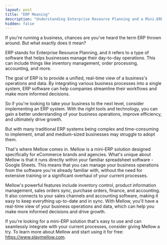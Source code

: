 ```yaml
---
layout: post
title: "ERP Meaning"
description: "Understanding Enterprise Resource Planning and a Mini-ERP Solution You'll Love"
hidden: false
---
```

If you're running a business, chances are you've heard the term ERP thrown around. But what exactly does it mean?

ERP stands for Enterprise Resource Planning, and it refers to a type of software that helps businesses manage 
their day-to-day operations. This can include things like inventory management, order processing, accounting, and more.

The goal of ERP is to provide a unified, real-time view of a business's operations and data. By integrating various 
business processes into a single system, ERP software can help companies streamline their workflows and make more 
informed decisions.

So if you're looking to take your business to the next level, consider implementing an ERP system. With the right 
tools and technology, you can gain a better understanding of your business operations, improve efficiency, and 
ultimately drive growth.

But with many traditional ERP systems being complex and time-consuming to implement, small and medium-sized 
businesses may struggle to adopt them.

That's where Mellow comes in. Mellow is a mini-ERP solution designed specifically for eCommerce brands and agencies. 
What's unique about Mellow is that it runs directly within your familiar spreadsheet software - Google Sheets. 
This means that you can manage your business operations from the software you're already 
familiar with, without the need for extensive training or a significant overhaul of your current processes.

Mellow's powerful features include inventory control, product information management, sales orders sync, 
purchase orders, finance, and accounting. It also connects to your sales channels and accounting software, 
making it easy to keep everything up-to-date and in sync. With Mellow, you'll have a real-time view of your business 
operations and data, which can help you make more informed decisions and drive growth.

If you're looking for a mini-ERP solution that's easy to use and can seamlessly integrate with your current processes, 
consider giving Mellow a try. 
To learn more about Mellow and start using it for free: https://www.playmellow.com.